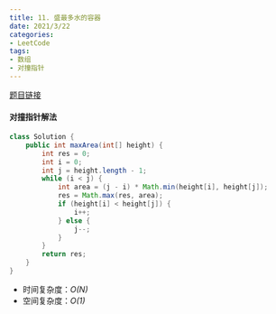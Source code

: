 ```yaml
---
title: 11. 盛最多水的容器
date: 2021/3/22
categories:
- LeetCode
tags:
- 数组
- 对撞指针
---
```


[题目链接](https://leetcode-cn.com/problems/container-with-most-water/)

#### 对撞指针解法

```java
class Solution {
    public int maxArea(int[] height) {
        int res = 0;
        int i = 0;
        int j = height.length - 1;
        while (i < j) {
            int area = (j - i) * Math.min(height[i], height[j]);
            res = Math.max(res, area);
            if (height[i] < height[j]) {
                i++;
            } else {
                j--;
            }
        }
        return res;
    }
}
```

- 时间复杂度：*O(N)*
- 空间复杂度：*O(1)*
